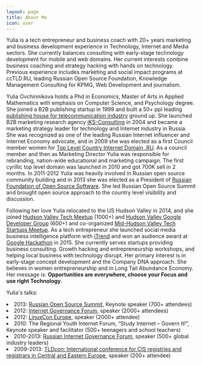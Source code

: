 ```yaml
---
layout: page
title: About Me
icon: user
---
```


<p class="message">

Yulia is a tech entrepreneur and business coach with 20+ years marketing and business development experience in Technology, Internet and Media sectors. She currently balances consulting with early-stage technology development for mobile and web domains. Her current interests combine business coaching and strategy hacking with hands on technology. Previous experience includes marketing and social impact programs at ccTLD.RU, leading Russian Open Source Foundation, Knowledge Management Consulting for KPMG, Web Development and journalism. </p>

  Yulia Ovchinnikova holds a Phd in Economics, Master of Arts in Applied Mathematics with emphasis on Computer Science, and Psychology degree. She joined a B2B publishing startup in 1999 and built a 50+ ppl leading <a href= "http://www.iksmedia.ru">publishing house for telecommunication industry</a> ground up. She launched B2B marketing research agency <a href = "http://iksconsulting.ru">iKS-Consulting</a> in 2004 and became a marketing strategy leader for technology and Internet industry in Russia. She was recognized as one of the leading Russian Internet influencer and Internet Economy advocate, and in 2009 she was elected as a first Council member women for <a href= "www.cctld.ru/en/">Top Level Country Internet Domain .RU</a>. As a council member and then as Marketing Director Yulia was responsible for rebranding, nation-wide educational and marketing campaign. The first cyrillic top level domain was launched in 2010 and got 700K sell in 2 months. In 2011-2012 Yulia was heavily involved in Russian open source community building and in 2013 she was elected as a President of <a href= "www.raspo.ru">Russian Foundation of Open Source Software</a>. She led Russian Open Source Summit and brought open source approach to the country level visibility and discussion. </p>
<p class="message">Following her love Yulia relocated to the US Hudson Valley in 2014, and she joined <a href = "http://www.meetup.com/hvtech/">Hudson Valley Tech Meetup</a> (1000+) and <a href= "http://www.meetup.com/hvtech/">Hudson Valley Google Developer Group</a> (600+) and co-organized <a href= 'http://www.meetup.com/Mid-Hudson-Valley-Tech-Startups/'> Mid-Hudson Valley Tech Startups Meetup</a>. As a tech entrepreneur she launched social media business intelligence platform with <a href = "irend.tv">iTrend</a> and won an audience award at <a href= "http://www.meetup.com/Google-Cloud-Platform-NYC-Meetup/events/225932827/">Google Hackathon</a> in 2015. She currently serves startups providing business consulting. Growth hacking and entrepreneurship workshops, and helping local business with technology disrupt. Her primary interest is in early-stage concept development and the Company DNA approach. She believes in women entrepreneurship and in Long Tail Abundance Economy. Her message is: <b>Opportunities are everywhere, choose your Focus and use right Technology</b>. 
</p>

<p>Yulia's talks:</p>

<li>2013: <a href = "http://www.pcweek.ru/foss/conference/archive/?YEAR=2013">Russian Open Source Summit</a>, Keynote speaker  (700+ attendees)
<li>2012: <a href= "http://www.intgovforum.org/">Internet Governance Forum</a>, speaker (2000+ attendees)
<li>2012: <a href= "http://events.linuxfoundation.org/events/linuxcon-europe">LinuxCon Europe</a>, speaker (2000+ attendee)
<li>2010:  The Regional Youth Internet Forum, “Study Internet – Govern It!”,  Keynote speaker and facilitator  (500+ teenagers and school teachers)
<li>2010-2013: <a href = "http://rigf.ru/en/">Russian Internet Governance Forum</a>, speaker (500+ global industry leaders)
<li>2009-2013: <a href = "http://meeting.cctld.ru/en/">TLDcon: International conference for CIS registries and registrars in Central and Eastern Europe</a>, speaker (200+ attendee)
</li>

